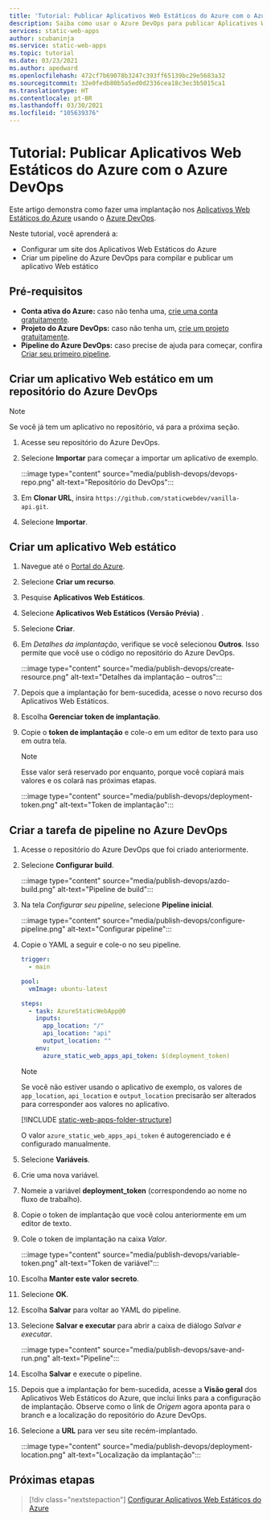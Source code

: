 ```yaml
---
title: 'Tutorial: Publicar Aplicativos Web Estáticos do Azure com o Azure DevOps'
description: Saiba como usar o Azure DevOps para publicar Aplicativos Web Estáticos do Azure.
services: static-web-apps
author: scubaninja
ms.service: static-web-apps
ms.topic: tutorial
ms.date: 03/23/2021
ms.author: apedward
ms.openlocfilehash: 472cf7b69078b3247c393ff65139bc29e5683a32
ms.sourcegitcommit: 32e0fedb80b5a5ed0d2336cea18c3ec3b5015ca1
ms.translationtype: HT
ms.contentlocale: pt-BR
ms.lasthandoff: 03/30/2021
ms.locfileid: "105639376"
---
```

# <a name="tutorial-publish-azure-static-web-apps-with-azure-devops"></a>Tutorial: Publicar Aplicativos Web Estáticos do Azure com o Azure DevOps

Este artigo demonstra como fazer uma implantação nos [Aplicativos Web Estáticos do Azure](./overview.md) usando o [Azure DevOps](https://dev.azure.com/).

Neste tutorial, você aprenderá a:

- Configurar um site dos Aplicativos Web Estáticos do Azure
- Criar um pipeline do Azure DevOps para compilar e publicar um aplicativo Web estático

## <a name="prerequisites"></a>Pré-requisitos

- **Conta ativa do Azure:** caso não tenha uma, [crie uma conta gratuitamente](https://azure.microsoft.com/free/).
- **Projeto do Azure DevOps:** caso não tenha um, [crie um projeto gratuitamente](https://azure.microsoft.com/pricing/details/devops/azure-devops-services/).
- **Pipeline do Azure DevOps:** caso precise de ajuda para começar, confira [Criar seu primeiro pipeline](https://docs.microsoft.com/azure/devops/pipelines/create-first-pipeline?view=azure-devops&preserve-view=true).

## <a name="create-a-static-web-app-in-an-azure-devops-repository"></a>Criar um aplicativo Web estático em um repositório do Azure DevOps

  > [!NOTE]
  > Se você já tem um aplicativo no repositório, vá para a próxima seção.

1. Acesse seu repositório do Azure DevOps.

1. Selecione **Importar** para começar a importar um aplicativo de exemplo.
  
    :::image type="content" source="media/publish-devops/devops-repo.png" alt-text="Repositório do DevOps":::

1. Em **Clonar URL**, insira `https://github.com/staticwebdev/vanilla-api.git`.

1. Selecione **Importar**.

## <a name="create-a-static-web-app"></a>Criar um aplicativo Web estático

1. Navegue até o [Portal do Azure](https://portal.azure.com).

1. Selecione **Criar um recurso**.

1. Pesquise **Aplicativos Web Estáticos**.

1. Selecione **Aplicativos Web Estáticos (Versão Prévia)** .

1. Selecione **Criar**.

1. Em _Detalhes da implantação_, verifique se você selecionou **Outros**. Isso permite que você use o código no repositório do Azure DevOps.

    :::image type="content" source="media/publish-devops/create-resource.png" alt-text="Detalhes da implantação – outros":::

1. Depois que a implantação for bem-sucedida, acesse o novo recurso dos Aplicativos Web Estáticos.

1. Escolha **Gerenciar token de implantação**.

1. Copie o **token de implantação** e cole-o em um editor de texto para uso em outra tela.

    > [!NOTE]
    > Esse valor será reservado por enquanto, porque você copiará mais valores e os colará nas próximas etapas.

    :::image type="content" source="media/publish-devops/deployment-token.png" alt-text="Token de implantação":::

## <a name="create-the-pipeline-task-in-azure-devops"></a>Criar a tarefa de pipeline no Azure DevOps

1. Acesse o repositório do Azure DevOps que foi criado anteriormente.

1. Selecione **Configurar build**.

    :::image type="content" source="media/publish-devops/azdo-build.png" alt-text="Pipeline de build":::

1. Na tela *Configurar seu pipeline*, selecione **Pipeline inicial**.

    :::image type="content" source="media/publish-devops/configure-pipeline.png" alt-text="Configurar pipeline":::

1. Copie o YAML a seguir e cole-o no seu pipeline.

    ```yaml
    trigger:
      - main
    
    pool:
      vmImage: ubuntu-latest
    
    steps:
      - task: AzureStaticWebApp@0
        inputs:
          app_location: "/" 
          api_location: "api"
          output_location: ""
        env:
          azure_static_web_apps_api_token: $(deployment_token)
    ```

    > [!NOTE]
    > Se você não estiver usando o aplicativo de exemplo, os valores de `app_location`, `api_location` e `output_location` precisarão ser alterados para corresponder aos valores no aplicativo.

    [!INCLUDE [static-web-apps-folder-structure](../../includes/static-web-apps-folder-structure.md)]

    O valor `azure_static_web_apps_api_token` é autogerenciado e é configurado manualmente.

1. Selecione **Variáveis**.

1. Crie uma nova variável.

1. Nomeie a variável **deployment_token** (correspondendo ao nome no fluxo de trabalho).

1. Copie o token de implantação que você colou anteriormente em um editor de texto.

1. Cole o token de implantação na caixa _Valor_.

    :::image type="content" source="media/publish-devops/variable-token.png" alt-text="Token de variável":::

1. Escolha **Manter este valor secreto**.

1. Selecione **OK**.

1. Escolha **Salvar** para voltar ao YAML do pipeline.

1. Selecione **Salvar e executar** para abrir a caixa de diálogo _Salvar e executar_.

    :::image type="content" source="media/publish-devops/save-and-run.png" alt-text="Pipeline":::

1. Escolha **Salvar** e execute o pipeline.

1. Depois que a implantação for bem-sucedida, acesse a **Visão geral** dos Aplicativos Web Estáticos do Azure, que inclui links para a configuração de implantação. Observe como o link de _Origem_ agora aponta para o branch e a localização do repositório do Azure DevOps.

1. Selecione a **URL** para ver seu site recém-implantado.

    :::image type="content" source="media/publish-devops/deployment-location.png" alt-text="Localização da implantação":::

## <a name="next-steps"></a>Próximas etapas

> [!div class="nextstepaction"]
> [Configurar Aplicativos Web Estáticos do Azure](./configuration.md)
